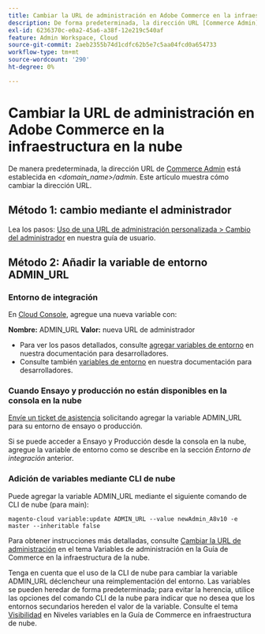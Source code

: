 ```yaml
---
title: Cambiar la URL de administración en Adobe Commerce en la infraestructura en la nube
description: De forma predeterminada, la dirección URL [Commerce Admin](https://experienceleague.adobe.com/en/docs/commerce-admin/start/admin/admin) se establece en *&lt;domain_name&gt;/admin*. Este artículo muestra cómo cambiar la dirección URL.
exl-id: 6236370c-e0a2-45a6-a38f-12e219c540af
feature: Admin Workspace, Cloud
source-git-commit: 2aeb2355b74d1cdfc62b5e7c5aa04fcd0a654733
workflow-type: tm+mt
source-wordcount: '290'
ht-degree: 0%

---
```


# Cambiar la URL de administración en Adobe Commerce en la infraestructura en la nube

De manera predeterminada, la dirección URL de [Commerce Admin](https://experienceleague.adobe.com/docs/commerce-admin/start/admin/admin.html) está establecida en *&lt;domain\_name>/admin*. Este artículo muestra cómo cambiar la dirección URL.

## Método 1: cambio mediante el administrador

Lea los pasos: [Uso de una URL de administración personalizada > Cambio del administrador](https://experienceleague.adobe.com/docs/commerce-admin/stores-sales/site-store/store-urls.html#use-a-custom-admin-url) en nuestra guía de usuario.

## Método 2: Añadir la variable de entorno ADMIN\_URL

### Entorno de integración

En [Cloud Console](https://experienceleague.adobe.com/docs/commerce-cloud-service/user-guide/project/overview.html), agregue una nueva variable con:

**Nombre:** ADMIN\_URL **Valor:** nueva URL de administrador

* Para ver los pasos detallados, consulte [agregar variables de entorno](https://experienceleague.adobe.com/docs/commerce-cloud-service/user-guide/project/overview.html#configure-environment) en nuestra documentación para desarrolladores.
* Consulte también [variables de entorno](https://experienceleague.adobe.com/docs/commerce-cloud-service/user-guide/configure/env/stage/variables-admin.html) en nuestra documentación para desarrolladores.

### Cuando Ensayo y producción no están disponibles en la consola en la nube

[Envíe un ticket de asistencia](/help/help-center-guide/help-center/magento-help-center-user-guide.md#submit-ticket) solicitando agregar la variable ADMIN\_URL para su entorno de ensayo o producción.

Si se puede acceder a Ensayo y Producción desde la consola en la nube, agregue la variable de entorno como se describe en la sección *Entorno de integración* anterior.

### Adición de variables mediante CLI de nube

Puede agregar la variable ADMIN\_URL mediante el siguiente comando de CLI de nube (para main):

`magento-cloud variable:update ADMIN_URL --value newAdmin_A8v10 -e master --inheritable false`

Para obtener instrucciones más detalladas, consulte [Cambiar la URL de administración](https://experienceleague.adobe.com/docs/commerce-cloud-service/user-guide/configure/env/stage/variables-admin.html?lang=en#change-the-admin-url) en el tema Variables de administración en la Guía de Commerce en la infraestructura de la nube.

Tenga en cuenta que el uso de la CLI de nube para cambiar la variable ADMIN\_URL déclencheur una reimplementación del entorno. Las variables se pueden heredar de forma predeterminada; para evitar la herencia, utilice las opciones del comando CLI de la nube para indicar que no desea que los entornos secundarios hereden el valor de la variable. Consulte el tema [Visibilidad](https://experienceleague.adobe.com/docs/commerce-cloud-service/user-guide/configure/env/variable-levels.html#visibility) en Niveles variables en la Guía de Commerce en infraestructura de nube.
